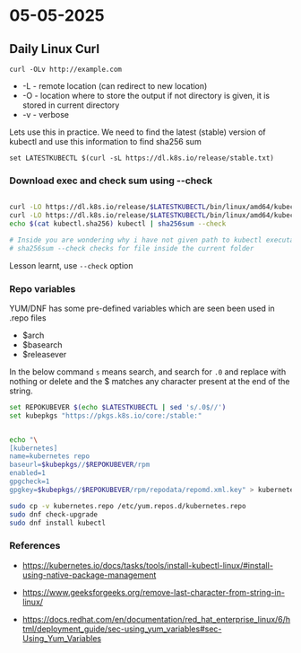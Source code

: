 # 05-05-2025

## Daily Linux Curl

`curl -OLv http://example.com`

- -L - remote location (can redirect to new location)
- -O - location where to store the output if not directory is given, it is stored in current directory
- -v - verbose

Lets use this in practice. We need to find the latest (stable) version of kubectl and use this information to find sha256 sum

`set LATESTKUBECTL $(curl -sL https://dl.k8s.io/release/stable.txt)`

### Download exec and check sum using --check

```bash

curl -LO https://dl.k8s.io/release/$LATESTKUBECTL/bin/linux/amd64/kubectl.sha256
curl -LO https://dl.k8s.io/release/$LATESTKUBECTL/bin/linux/amd64/kubectl
echo $(cat kubectl.sha256) kubectl | sha256sum --check

# Inside you are wondering why i have not given path to kubectl executable, because
# sha256sum --check checks for file inside the current folder

```

Lesson learnt, use `--check` option

### Repo variables

YUM/DNF has some pre-defined variables which are seen been used in .repo files

- $arch
- $basearch
- $releasever

In the below command `s` means search, and search for `.0` and replace with nothing or delete and the $ matches any character present at the end of the string.

```bash
set REPOKUBEVER $(echo $LATESTKUBECTL | sed 's/.0$//')
set kubepkgs "https://pkgs.k8s.io/core:/stable:"


echo "\
[kubernetes]
name=kubernetes repo
baseurl=$kubepkgs//$REPOKUBEVER/rpm
enabled=1
gpgcheck=1
gpgkey=$kubepkgs//$REPOKUBEVER/rpm/repodata/repomd.xml.key" > kubernetes.repo

sudo cp -v kubernetes.repo /etc/yum.repos.d/kubernetes.repo
sudo dnf check-upgrade
sudo dnf install kubectl
```

### References

- https://kubernetes.io/docs/tasks/tools/install-kubectl-linux/#install-using-native-package-management

- https://www.geeksforgeeks.org/remove-last-character-from-string-in-linux/

- https://docs.redhat.com/en/documentation/red_hat_enterprise_linux/6/html/deployment_guide/sec-using_yum_variables#sec-Using_Yum_Variables